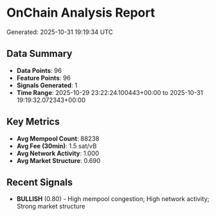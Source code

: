 # OnChain Analysis Report
Generated: 2025-10-31 19:19:34 UTC

## Data Summary
- **Data Points**: 96
- **Feature Points**: 96
- **Signals Generated**: 1
- **Time Range**: 2025-10-29 23:22:24.100443+00:00 to 2025-10-31 19:19:32.072343+00:00

## Key Metrics
- **Avg Mempool Count**: 88238
- **Avg Fee (30min)**: 1.5 sat/vB
- **Avg Network Activity**: 1.000
- **Avg Market Structure**: 0.690

## Recent Signals
- **BULLISH** (0.80) - High mempool congestion; High network activity; Strong market structure
